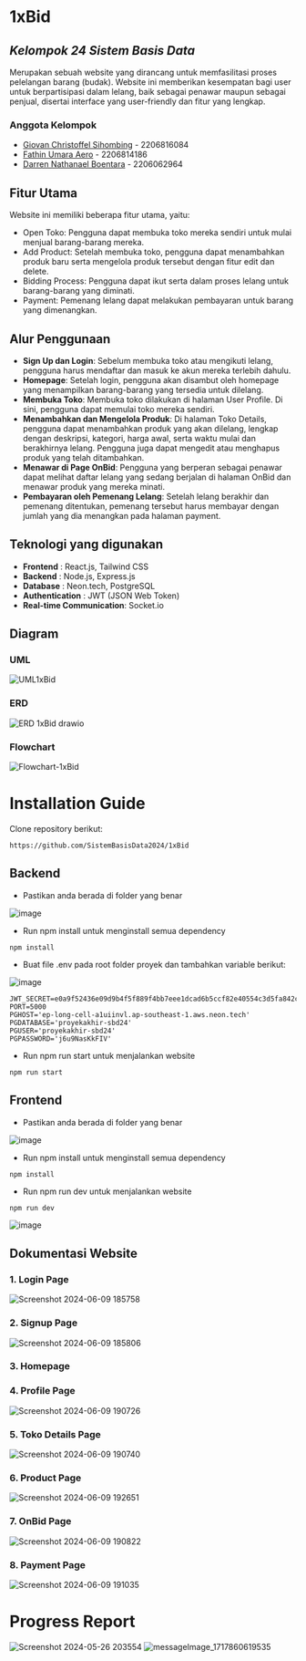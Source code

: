 # 1xBid
## *Kelompok 24 Sistem Basis Data*
Merupakan sebuah website yang dirancang untuk memfasilitasi proses pelelangan barang (budak). Website ini memberikan kesempatan bagi user untuk berpartisipasi dalam lelang, baik sebagai penawar maupun sebagai penjual, disertai interface yang user-friendly dan fitur yang lengkap. 

### Anggota Kelompok
- [Giovan Christoffel Sihombing](https://github.com/MorpKnight) - 2206816084
- [Fathin Umara Aero](https://github.com/rovaero) - 2206814186
- [Darren Nathanael Boentara](https://github.com/DarrenNathanaelB) - 2206062964

## Fitur Utama
Website ini memiliki beberapa fitur utama, yaitu:
- Open Toko: Pengguna dapat membuka toko mereka sendiri untuk mulai menjual barang-barang mereka.
- Add Product: Setelah membuka toko, pengguna dapat menambahkan produk baru serta mengelola produk tersebut dengan fitur edit dan delete.
- Bidding Process: Pengguna dapat ikut serta dalam proses lelang untuk barang-barang yang diminati.
- Payment: Pemenang lelang dapat melakukan pembayaran untuk barang yang dimenangkan.

## Alur Penggunaan
- **Sign Up dan Login**: Sebelum membuka toko atau mengikuti lelang, pengguna harus mendaftar dan masuk ke akun mereka terlebih dahulu.
- **Homepage**: Setelah login, pengguna akan disambut oleh homepage yang menampilkan barang-barang yang tersedia untuk dilelang.
- **Membuka Toko**: Membuka toko dilakukan di halaman User Profile. Di sini, pengguna dapat memulai toko mereka sendiri.
- **Menambahkan dan Mengelola Produk**: Di halaman Toko Details, pengguna dapat menambahkan produk yang akan dilelang, lengkap dengan deskripsi, kategori, harga awal, serta waktu mulai dan berakhirnya lelang. Pengguna juga dapat mengedit atau menghapus produk yang telah ditambahkan.
- **Menawar di Page OnBid**: Pengguna yang berperan sebagai penawar dapat melihat daftar lelang yang sedang berjalan di halaman OnBid dan menawar produk yang mereka minati.
- **Pembayaran oleh Pemenang Lelang**: Setelah lelang berakhir dan pemenang ditentukan, pemenang tersebut harus membayar dengan jumlah yang dia menangkan pada halaman payment.

## Teknologi yang digunakan
- **Frontend**               : React.js, Tailwind CSS
- **Backend**                : Node.js, Express.js
- **Database**               : Neon.tech, PostgreSQL
- **Authentication**         : JWT (JSON Web Token)
- **Real-time Communication**: Socket.io

## Diagram

### UML
![UML1xBid](https://github.com/SistemBasisData2024/1xBid/assets/144208794/4cecb0ce-519a-4d85-96ec-421500923af4)

### ERD
![ERD 1xBid drawio](https://github.com/SistemBasisData2024/1xBid/assets/144208794/07a772e3-5c13-45cb-be40-6fa9fecf5ed8)

### Flowchart
![Flowchart-1xBid](https://github.com/SistemBasisData2024/1xBid/assets/144208794/e1fdf7b6-030f-440f-a7fa-e88f95c56d08)

# Installation Guide
Clone repository berikut:
```
https://github.com/SistemBasisData2024/1xBid
```

## Backend
- Pastikan anda berada di folder yang benar

![image](https://github.com/SistemBasisData2024/1xBid/assets/144208794/45cbce72-a0f3-4830-bb2d-1d551ecb959d)

- Run npm install untuk menginstall semua dependency
```
npm install
```
- Buat file .env pada root folder proyek dan tambahkan variable berikut:

![image](https://github.com/SistemBasisData2024/1xBid/assets/144208794/f6d3a008-b265-4512-ba81-ab91d2453df3)

```
JWT_SECRET=e0a9f52436e09d9b4f5f889f4bb7eee1dcad6b5ccf82e40554c3d5fa842c963019ceacd78ebc94be36cc698ca77ed07cf39993245194a82bcac239bf96bed34c
PORT=5000
PGHOST='ep-long-cell-a1uiinvl.ap-southeast-1.aws.neon.tech'
PGDATABASE='proyekakhir-sbd24'
PGUSER='proyekakhir-sbd24'
PGPASSWORD='j6u9NasKkFIV'
```

- Run npm run start untuk menjalankan website
```
npm run start
```

## Frontend
- Pastikan anda berada di folder yang benar

![image](https://github.com/SistemBasisData2024/1xBid/assets/144208794/a9cb2439-e571-4c94-88ba-0fbe6bf0cbbe)

- Run npm install untuk menginstall semua dependency
```
npm install
```
- Run npm run dev untuk menjalankan website
```
npm run dev
```
![image](https://github.com/SistemBasisData2024/1xBid/assets/144208794/4b6e1138-810c-44f0-8e2c-8206a024eb74)

## Dokumentasi Website
### 1. Login Page
![Screenshot 2024-06-09 185758](https://github.com/SistemBasisData2024/1xBid/assets/144208794/84e35104-a066-4ff6-9404-fc124a7ec844)
### 2. Signup Page
![Screenshot 2024-06-09 185806](https://github.com/SistemBasisData2024/1xBid/assets/144208794/290fcdbf-6803-4dda-b4f9-9d3a0df06d28)
### 3. Homepage

### 4. Profile Page
![Screenshot 2024-06-09 190726](https://github.com/SistemBasisData2024/1xBid/assets/144208794/e5ec9472-e7b9-48f1-8083-4ff33c6e31e6)
### 5. Toko Details Page
![Screenshot 2024-06-09 190740](https://github.com/SistemBasisData2024/1xBid/assets/144208794/77ede12d-c4cc-4c70-8560-468bcdb89a29)
### 6. Product Page
![Screenshot 2024-06-09 192651](https://github.com/SistemBasisData2024/1xBid/assets/144208794/d75ba462-5389-4aeb-a028-2ca392d2c062)
### 7. OnBid Page
![Screenshot 2024-06-09 190822](https://github.com/SistemBasisData2024/1xBid/assets/144208794/707cb70f-6e3b-435a-b7b5-964ccdd66ca9)
### 8. Payment Page
![Screenshot 2024-06-09 191035](https://github.com/SistemBasisData2024/1xBid/assets/144208794/8c50d2b2-c708-4503-a8db-894321270490)


# Progress Report
![Screenshot 2024-05-26 203554](https://github.com/SistemBasisData2024/1xBid/assets/144208794/1d05eb6f-79fd-4f14-9ccb-be33fe7ccc72)
![messageImage_1717860619535](https://github.com/SistemBasisData2024/1xBid/assets/144208794/249a3290-1282-4709-8843-9feb45997673)
